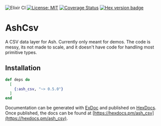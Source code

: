 ![Elixir CI](https://github.com/ash-project/ash_csv/workflows/Ash%20CI/badge.svg)
[![License: MIT](https://img.shields.io/badge/License-MIT-yellow.svg)](https://opensource.org/licenses/MIT)
[![Coverage Status](https://coveralls.io/repos/github/ash-project/ash_csv/badge.svg?branch=master)](https://coveralls.io/github/ash-project/ash_csv?branch=master)
[![Hex version badge](https://img.shields.io/hexpm/v/ash_csv.svg)](https://hex.pm/packages/ash_csv)
# AshCsv

A CSV data layer for Ash. Currently only meant for demos. The code is messy, its not made to scale, and it doesn't have code for handling most primitive types.

## Installation

```elixir
def deps do
  [
    {:ash_csv, "~> 0.5.0"}
  ]
end
```

Documentation can be generated with [ExDoc](https://github.com/elixir-lang/ex_doc)
and published on [HexDocs](https://hexdocs.pm). Once published, the docs can
be found at [https://hexdocs.pm/ash_csv](https://hexdocs.pm/ash_csv).
